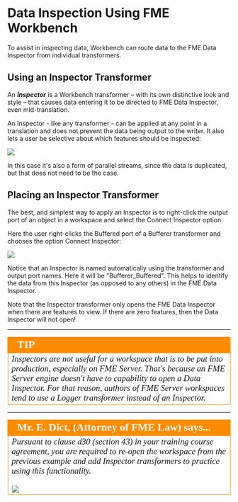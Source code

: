 # Data Inspection Using FME Workbench #
To assist in inspecting data, Workbench can route data to the FME Data Inspector from individual transformers.

 
## Using an Inspector Transformer ##
An ***Inspector*** is a Workbench transformer – with its own distinctive look and style – that causes data entering it to be directed to FME Data Inspector, even mid-translation.

An Inspector - like any transformer - can be applied at any point in a translation and does not prevent the data being output to the writer. It also lets a user be selective about which features should be inspected:

![](../DesktopBasic2Transformation/Images/Img2.035.InspectorTransformer.png)

In this case it's also a form of parallel streams, since the data is duplicated, but that does not need to be the case.


## Placing an Inspector Transformer ##
The best, and simplest way to apply an Inspector is to right-click the output port of an object in a workspace and select the Connect Inspector option.

Here the user right-clicks the Buffered port of a Bufferer transformer and chooses the option Connect Inspector:

![](../DesktopBasic2Transformation/Images/Img2.036.RightClickAddInspector.png)

Notice that an Inspector is named automatically using the transformer and output port names. Here it will be "Bufferer_Buffered". This helps to identify the data from this Inspector (as opposed to any others) in the FME Data Inspector.

Note that the Inspector transformer only opens the FME Data Inspector when there are features to view. If there are zero features, then the Data Inspector will not open!

---

<!--Tip Section--> 

<table style="border-spacing: 0px">
<tr>
<td style="vertical-align:middle;background-color:darkorange;border: 2px solid darkorange">
<i class="fa fa-info-circle fa-lg fa-pull-left fa-fw" style="color:white;padding-right: 12px;vertical-align:text-top"></i>
<span style="color:white;font-size:x-large;font-weight: bold;font-family:serif">TIP</span>
</td>
</tr>

<tr>
<td style="border: 1px solid darkorange">
<span style="font-family:serif; font-style:italic; font-size:larger">
Inspectors are not useful for a workspace that is to be put into production, especially on FME Server. That's because an FME Server engine doesn't have to capability to open a Data Inspector. For that reason, authors of FME Server workspaces tend to use a Logger transformer instead of an Inspector.
</span>
</td>
</tr>
</table>

---

<!--Person X Says Section-->

<table style="border-spacing: 0px">
<tr>
<td style="vertical-align:middle;background-color:darkorange;border: 2px solid darkorange">
<i class="fa fa-quote-left fa-lg fa-pull-left fa-fw" style="color:white;padding-right: 12px;vertical-align:text-top"></i>
<span style="color:white;font-size:x-large;font-weight: bold;font-family:serif">Mr. E. Dict, (Attorney of FME Law) says...</span>
</td>
</tr>

<tr>
<td style="border: 1px solid darkorange">
<span style="font-family:serif; font-style:italic; font-size:larger">
Pursuant to clause d30 (section 43) in your training course agreement, you are required to re-open the workspace from the previous example and add Inspector transformers to practice using this functionality.
<br><br><img src="./Images/Img2.037.MultipleInspectors.png">
</span>
</td>
</tr>
</table>